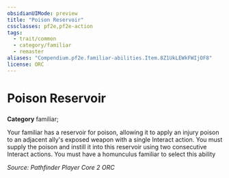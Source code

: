 ```yaml
---
obsidianUIMode: preview
title: "Poison Reservoir"
cssclasses: pf2e,pf2e-action
tags:
  - trait/common
  - category/familiar
  - remaster
aliases: "Compendium.pf2e.familiar-abilities.Item.8Z1UkLEWkFWIjOF8"
license: ORC
---
```

# Poison Reservoir

### 

**Category** familiar; 




Your familiar has a reservoir for poison, allowing it to apply an injury poison to an adjacent ally's exposed weapon with a single Interact action. You must supply the poison and instill it into this reservoir using two consecutive Interact actions. You must have a homunculus familiar to select this ability

*Source: Pathfinder Player Core 2*
*ORC*